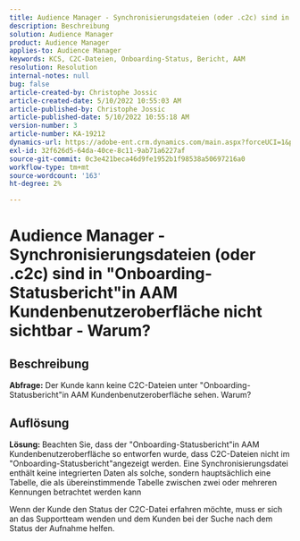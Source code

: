 ```yaml
---
title: Audience Manager - Synchronisierungsdateien (oder .c2c) sind in "Onboarding-Statusbericht"in AAM Kundenbenutzeroberfläche nicht sichtbar - Warum?
description: Beschreibung
solution: Audience Manager
product: Audience Manager
applies-to: Audience Manager
keywords: KCS, C2C-Dateien, Onboarding-Status, Bericht, AAM
resolution: Resolution
internal-notes: null
bug: false
article-created-by: Christophe Jossic
article-created-date: 5/10/2022 10:55:03 AM
article-published-by: Christophe Jossic
article-published-date: 5/10/2022 10:55:18 AM
version-number: 3
article-number: KA-19212
dynamics-url: https://adobe-ent.crm.dynamics.com/main.aspx?forceUCI=1&pagetype=entityrecord&etn=knowledgearticle&id=988a5ca3-4fd0-ec11-a7b5-00224809c101
exl-id: 32f626d5-64da-40ce-8c11-9ab71a6227af
source-git-commit: 0c3e421beca46d9fe1952b1f98538a50697216a0
workflow-type: tm+mt
source-wordcount: '163'
ht-degree: 2%

---
```


# Audience Manager - Synchronisierungsdateien (oder .c2c) sind in &quot;Onboarding-Statusbericht&quot;in AAM Kundenbenutzeroberfläche nicht sichtbar - Warum?

## Beschreibung

<b>Abfrage:</b> Der Kunde kann keine C2C-Dateien unter &quot;Onboarding-Statusbericht&quot;in AAM Kundenbenutzeroberfläche sehen. Warum?

## Auflösung


<b>Lösung: </b>Beachten Sie, dass der &quot;Onboarding-Statusbericht&quot;in AAM Kundenbenutzeroberfläche so entworfen wurde, dass C2C-Dateien nicht im &quot;Onboarding-Statusbericht&quot;angezeigt werden. Eine Synchronisierungsdatei enthält keine integrierten Daten als solche, sondern hauptsächlich eine Tabelle, die als übereinstimmende Tabelle zwischen zwei oder mehreren Kennungen betrachtet werden kann

Wenn der Kunde den Status der C2C-Datei erfahren möchte, muss er sich an das Supportteam wenden und dem Kunden bei der Suche nach dem Status der Aufnahme helfen.
